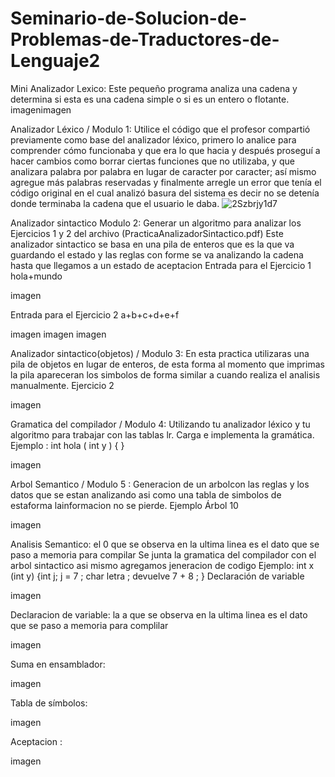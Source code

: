 # Seminario-de-Solucion-de-Problemas-de-Traductores-de-Lenguaje2
Mini Analizador Lexico: Este pequeño programa analiza una cadena y determina si esta es una cadena simple o si es un entero o flotante. imagenimagen

Analizador Léxico / Modulo 1: Utilice el código que el profesor compartió previamente como base del analizador léxico, primero lo analice para comprender cómo funcionaba y que era lo que hacia y después proseguí a hacer cambios como borrar ciertas funciones que no utilizaba, y que analizara palabra por palabra en lugar de caracter por caracter; así mismo agregue más palabras reservadas y finalmente arregle un error que tenía el código original en el cual analizó basura del sistema es decir no se detenía donde terminaba la cadena que el usuario le daba.
![2Szbrjy1d7](https://user-images.githubusercontent.com/111924527/205465045-df18a693-687b-4e19-8603-31c28bd24b44.png)

Analizador sintactico Modulo 2: Generar un algoritmo para analizar los Ejercicios 1 y 2 del archivo (PracticaAnalizadorSintactico.pdf) Este analizador sintactico se basa en una pila de enteros que es la que va guardando el estado y las reglas con forme se va analizando la cadena hasta que llegamos a un estado de aceptacion Entrada para el Ejercicio 1 hola+mundo

imagen

Entrada para el Ejercicio 2 a+b+c+d+e+f

imagen imagen imagen

Analizador sintactico(objetos) / Modulo 3: En esta practica utilizaras una pila de objetos en lugar de enteros, de esta forma al momento que imprimas la pila apareceran los simbolos de forma similar a cuando realiza el analisis manualmente. Ejercicio 2

imagen

Gramatica del compilador / Modulo 4: Utilizando tu analizador léxico y tu algoritmo para trabajar con las tablas lr. Carga e implementa la gramática. Ejemplo : int hola ( int y ) { }

imagen

Arbol Semantico / Modulo 5 : Generacion de un arbolcon las reglas y los datos que se estan analizando asi como una tabla de simbolos de estaforma lainformacion no se pierde. Ejemplo Árbol 10

imagen

Analisis Semantico: el 0 que se observa en la ultima linea es el dato que se paso a memoria para compilar Se junta la gramatica del compilador con el arbol sintactico asi mismo agregamos jeneracion de codigo Ejemplo: int x (int y) {int j; j = 7 ; char letra ; devuelve 7 + 8 ; } Declaración de variable

imagen

Declaracion de variable: la a que se observa en la ultima linea es el dato que se paso a memoria para complilar

imagen

Suma en ensamblador:

imagen

Tabla de símbolos:

imagen

Aceptacion :

imagen
